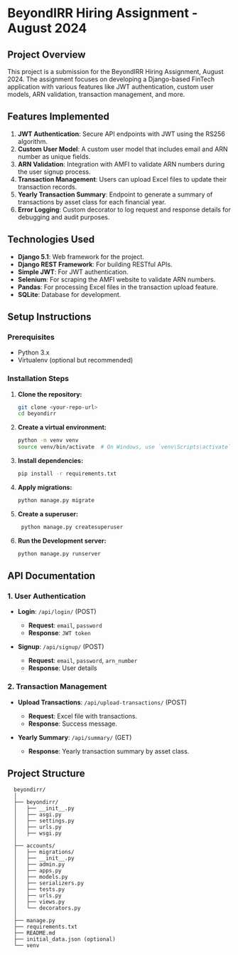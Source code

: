 # BeyondIRR Hiring Assignment - August 2024


## Project Overview
This project is a submission for the BeyondIRR Hiring Assignment, August 2024. The assignment focuses on developing a Django-based FinTech application with various features like JWT authentication, custom user models, ARN validation, transaction management, and more.

## Features Implemented
1. **JWT Authentication**: Secure API endpoints with JWT using the RS256 algorithm.
2. **Custom User Model**: A custom user model that includes email and ARN number as unique fields.
3. **ARN Validation**: Integration with AMFI to validate ARN numbers during the user signup process.
4. **Transaction Management**: Users can upload Excel files to update their transaction records.
5. **Yearly Transaction Summary**: Endpoint to generate a summary of transactions by asset class for each financial year.
6. **Error Logging**: Custom decorator to log request and response details for debugging and audit purposes.

## Technologies Used
- **Django 5.1**: Web framework for the project.
- **Django REST Framework**: For building RESTful APIs.
- **Simple JWT**: For JWT authentication.
- **Selenium**: For scraping the AMFI website to validate ARN numbers.
- **Pandas**: For processing Excel files in the transaction upload feature.
- **SQLite**: Database for development.

## Setup Instructions

### Prerequisites
- Python 3.x
- Virtualenv (optional but recommended)

### Installation Steps
1. **Clone the repository:**
   ```bash
   git clone <your-repo-url>
   cd beyondirr
2. **Create a virtual environment:**
    ```bash
    python -m venv venv
    source venv/bin/activate  # On Windows, use `venv\Scripts\activate`
3. **Install dependencies:**
    ```bash
    pip install -r requirements.txt
4. **Apply migrations:**
    ```bash
    python manage.py migrate
5. **Create a superuser:**
   ```bash
    python manage.py createsuperuser
6. **Run the Development server:**
    ```bash
    python manage.py runserver


## API Documentation

### 1. User Authentication
- **Login**: `/api/login/` (POST)
  - **Request**: `email`, `password`
  - **Response**: `JWT token`

- **Signup**: `/api/signup/` (POST)
  - **Request**: `email`, `password`, `arn_number`
  - **Response**: User details

### 2. Transaction Management
- **Upload Transactions**: `/api/upload-transactions/` (POST)
  - **Request**: Excel file with transactions.
  - **Response**: Success message.

- **Yearly Summary**: `/api/summary/` (GET)
  - **Response**: Yearly transaction summary by asset class.

## Project Structure
      beyondirr/
      │
      ├── beyondirr/
      │   ├── __init__.py
      │   ├── asgi.py
      │   ├── settings.py
      │   ├── urls.py
      │   ├── wsgi.py
      │
      ├── accounts/
      │   ├── migrations/
      │   ├── __init__.py
      │   ├── admin.py
      │   ├── apps.py
      │   ├── models.py
      │   ├── serializers.py
      │   ├── tests.py
      │   ├── urls.py
      │   ├── views.py
      │   └── decorators.py
      │
      ├── manage.py
      ├── requirements.txt
      ├── README.md
      ├── initial_data.json (optional)
      └── venv

